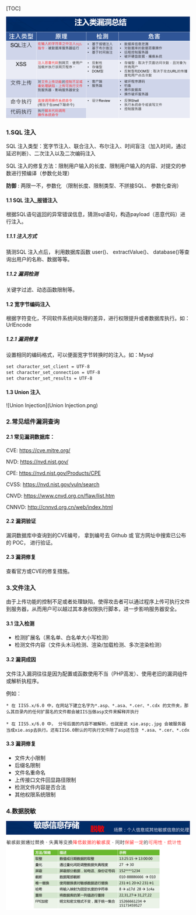 [TOC]

![Sql Security testing](注入漏洞.png)

### 1.SQL 注入

SQL 注入类型：宽字节注入、联合注入、布尔注入、时间盲注（加入时间，通过延迟判断）、二次注入以及二次编码注入

SQL 注入的修复方法：限制用户输入的长度、限制用户输入的内容、对提交的参数进行预编译（参数化处理）



**防御** : 两限一不，参数化 （限制长度、限制类型、不拼接SQL、 参数化查询）

#### 1.1 SQL 注入_报错注入

根据SQL语句返回的异常错误信息，猜测sql语句，构造payload（恶意代码）进行注入。

##### 1.1.1 注入方式

猜测SQL 注入点后， 利用数据库函数 user()、 extractValue()、 database()等查询出用户的名称、数据等等。

##### 1.1.2 漏洞检测

关键字过滤、动态函数限制等。

#### 1.2 宽字节编码注入

根据字符变化，不同软件系统间处理的差异，进行权限提升或者数据库执行。如：UrlEncode

##### 1.2.1 漏洞修复

设置相同的编码格式，可以便面宽字节转换时的注入。如：Mysql

```my
set character_set_client = UTF-8
set character_set_connection = UTF-8
set character_set_results = UTF-8
```

#### 1.3 Union 注入

![Union Injection](Union Injection.png)

### 2.常见组件漏洞查询

#### 2.1 **常见漏洞**数据库：

CVE: https://cve.mitre.org/

NVD: https://nvd.nist.gov/ 

CPE: https://nvd.nist.gov/Products/CPE

CVSS: https://nvd.nist.gov/vuln/search 

CNVD: https://www.cnvd.org.cn/flaw/list.htm

CNNVD: http://cnnvd.org.cn/web/index.html

#### 2.2 漏洞验证

漏洞数据库中查询到的CVE编号， 拿到编号去 Github 或 官方网址中搜索已公布的 POC， 进行验证。

#### 2.3 漏洞修复

查看官方或CVE的修复措施。



### 3.文件注入

由于上传功能的控制不足或者处理缺陷，使得攻击者可以通过程序上传可执行文件到服务器，从而用户可以越过其本身权限执行脚本，进一步影响服务器安全。

#### 3.1 注入检测

* 检测扩展名（黑名单、白名单大小写检测）
* 检测文件内容（文件头木马检测、渲染/加载检测、多次渲染检测）

#### 3.2 漏洞成因

文件注入漏洞往往是因为配置或函数使用不当（PHP高发）、使用老旧的漏洞组件或解析执程序。

例如：

```
* 在 IIS5.x/6.0 中，在网站下建立名字为*.asp、*.asa、*.cer、*.cdx 的文件夹，那么其目录内的任何扩展名的文件都会被IIS当做asp文件来解释并执行

* 在 IIS5.x/6.0 中， 分号后面的内容不被解析，也就是说 xie.asp;.jpg 会被服务器当成xie.asp去执行。还有IIS6.0默认的可执行文件除了asp还包含 *.asa、*.cer、*.cdx
```

#### 3.3 漏洞修复

* 文件大小限制
* 后缀名限制
* 文件名重命名
* 上传接口文件回显路径限制
* 检测文件内容是否合法
* 其他权限系统限制



### 4.数据脱敏

![数据脱敏](数据脱敏.png)









